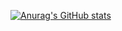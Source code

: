 [![Anurag's GitHub stats](https://github-readme-stats.vercel.app/api?bruxellesflorian=anuraghazra)](https://github.com/anuraghazra/github-readme-stats)
